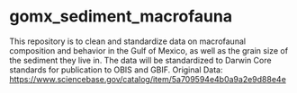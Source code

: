 # gomx_sediment_macrofauna
This repository is to clean and standardize data on macrofaunal composition and behavior in the Gulf of Mexico, as well as the grain size of the sediment they live in. The data will be standardized to Darwin Core standards for publication to OBIS and GBIF.
Original Data: https://www.sciencebase.gov/catalog/item/5a709594e4b0a9a2e9d88e4e

